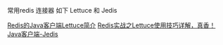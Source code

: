 常用redis 连接器 如下
Lettuce 和 Jedis

[Redis的Java客户端Lettuce简介](https://blog.csdn.net/duke_ding2/article/details/124514605)
[Redis实战之Lettuce使用技巧详解，真香！](https://www.51cto.com/article/742920.html)
[Java客户端-Jedis](https://blog.csdn.net/weixin_42753193/article/details/125154267)